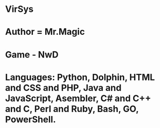 # VirSys
# Author = Mr.Magic
# Game - NwD
# Languages: Python, Dolphin, HTML and CSS and PHP, Java and JavaScript, Asembler, C# and C++ and C, Perl and Ruby, Bash, GO, PowerShell.
#
#
#
#
#
#
